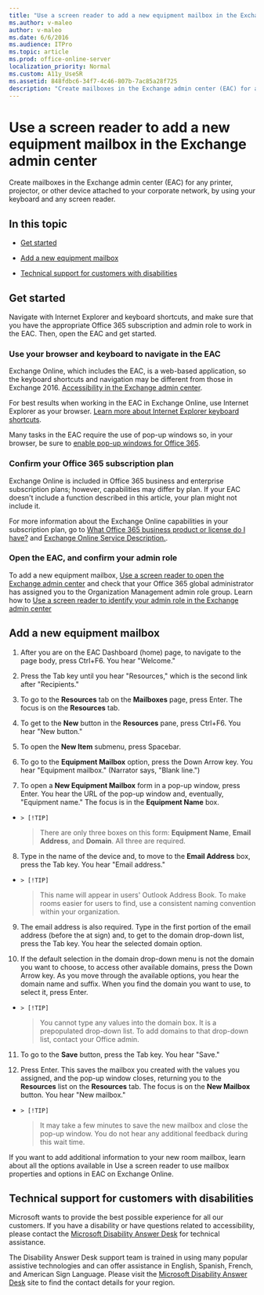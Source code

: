 ```yaml
---
title: "Use a screen reader to add a new equipment mailbox in the Exchange admin center"
ms.author: v-maleo
author: v-maleo
ms.date: 6/6/2016
ms.audience: ITPro
ms.topic: article
ms.prod: office-online-server
localization_priority: Normal
ms.custom: A11y_UseSR
ms.assetid: 848fdbc6-34f7-4c46-807b-7ac85a28f725
description: "Create mailboxes in the Exchange admin center (EAC) for any printer, projector, or other device attached to your corporate network, by using your keyboard and any screen reader."
---
```


# Use a screen reader to add a new equipment mailbox in the Exchange admin center

Create mailboxes in the Exchange admin center (EAC) for any printer, projector, or other device attached to your corporate network, by using your keyboard and any screen reader.
  
## In this topic

- [Get started](use-screen-reader-to-add-equipment-mailbox-in-exchange-admin-center.md#BKMK_GetStarted)
    
- [Add a new equipment mailbox](use-screen-reader-to-add-equipment-mailbox-in-exchange-admin-center.md#BKMK_AddEquip)
    
- [Technical support for customers with disabilities ](use-screen-reader-to-add-equipment-mailbox-in-exchange-admin-center.md#BKMK_DAD)
    
## Get started
<a name="BKMK_GetStarted"> </a>

Navigate with Internet Explorer and keyboard shortcuts, and make sure that you have the appropriate Office 365 subscription and admin role to work in the EAC. Then, open the EAC and get started.
  
### Use your browser and keyboard to navigate in the EAC

Exchange Online, which includes the EAC, is a web-based application, so the keyboard shortcuts and navigation may be different from those in Exchange 2016. [Accessibility in the Exchange admin center](accessibility-in-exchange-admin-center.md).
  
For best results when working in the EAC in Exchange Online, use Internet Explorer as your browser. [Learn more about Internet Explorer keyboard shortcuts](https://go.microsoft.com/fwlink/?LinkID=787614).
  
Many tasks in the EAC require the use of pop-up windows so, in your browser, be sure to [enable pop-up windows for Office 365](https://go.microsoft.com/fwlink/?LinkID=317550).
  
### Confirm your Office 365 subscription plan

Exchange Online is included in Office 365 business and enterprise subscription plans; however, capabilities may differ by plan. If your EAC doesn't include a function described in this article, your plan might not include it. 
  
For more information about the Exchange Online capabilities in your subscription plan, go to [What Office 365 business product or license do I have?](https://go.microsoft.com/fwlink/?LinkID=797552
) and [Exchange Online Service Description.](https://go.microsoft.com/fwlink/?LinkID=797553
).
  
### Open the EAC, and confirm your admin role

To add a new equipment mailbox, [Use a screen reader to open the Exchange admin center](use-screen-reader-to-open-exchange-admin-center.md) and check that your Office 365 global administrator has assigned you to the Organization Management admin role group. Learn how to [Use a screen reader to identify your admin role in the Exchange admin center](use-screen-reader-to-identify-admin-role-in-exchange-admin-center.md)
  
## Add a new equipment mailbox
<a name="BKMK_AddEquip"> </a>

1. After you are on the EAC Dashboard (home) page, to navigate to the page body, press Ctrl+F6. You hear "Welcome."
    
2. Press the Tab key until you hear "Resources," which is the second link after "Recipients."
    
3. To go to the **Resources** tab on the **Mailboxes** page, press Enter. The focus is on the **Resources** tab. 
    
4. To get to the **New** button in the **Resources** pane, press Ctrl+F6. You hear "New button." 
    
5. To open the **New Item** submenu, press Spacebar. 
    
6. To go to the **Equipment Mailbox** option, press the Down Arrow key. You hear "Equipment mailbox." (Narrator says, "Blank line.") 
    
7. To open a **New Equipment Mailbox** form in a pop-up window, press Enter. You hear the URL of the pop-up window and, eventually, "Equipment name." The focus is in the **Equipment Name** box. 
    
  -     > [!TIP]
    > There are only three boxes on this form: **Equipment Name**, **Email Address**, and **Domain**. All three are required. 
  
8. Type in the name of the device and, to move to the **Email Address** box, press the Tab key. You hear "Email address." 
    
  -     > [!TIP]
    > This name will appear in users' Outlook Address Book. To make rooms easier for users to find, use a consistent naming convention within your organization. 
  
9. The email address is also required. Type in the first portion of the email address (before the at sign) and, to get to the domain drop-down list, press the Tab key. You hear the selected domain option.
    
10. If the default selection in the domain drop-down menu is not the domain you want to choose, to access other available domains, press the Down Arrow key. As you move through the available options, you hear the domain name and suffix. When you find the domain you want to use, to select it, press Enter.
    
  -     > [!TIP]
    > You cannot type any values into the domain box. It is a prepopulated drop-down list. To add domains to that drop-down list, contact your Office admin. 
  
11. To go to the **Save** button, press the Tab key. You hear "Save." 
    
12. Press Enter. This saves the mailbox you created with the values you assigned, and the pop-up window closes, returning you to the **Resources** list on the **Resources** tab. The focus is on the **New Mailbox** button. You hear "New mailbox." 
    
  -     > [!TIP]
    > It may take a few minutes to save the new mailbox and close the pop-up window. You do not hear any additional feedback during this wait time. 
  
If you want to add additional information to your new room mailbox, learn about all the options available in Use a screen reader to use mailbox properties and options in EAC on Exchange Online.
  
## Technical support for customers with disabilities
<a name="BKMK_DAD"> </a>

Microsoft wants to provide the best possible experience for all our customers. If you have a disability or have questions related to accessibility, please contact the [Microsoft Disability Answer Desk](https://go.microsoft.com/fwlink/p/?LinkID=518252) for technical assistance. 
  
The Disability Answer Desk support team is trained in using many popular assistive technologies and can offer assistance in English, Spanish, French, and American Sign Language. Please visit the [Microsoft Disability Answer Desk](https://go.microsoft.com/fwlink/p/?LinkID=518252) site to find the contact details for your region. 
  

